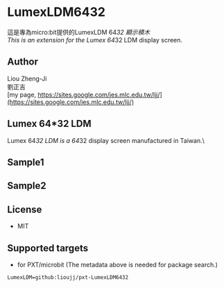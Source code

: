 # LumexLDM6432

這是專為micro:bit提供的LumexLDM 64*32 顯示積木\
This is an extension for the Lumex 64*32 LDM display screen.

## Author
Liou Zheng-Ji\
劉正吉\
[my page, https://sites.google.com/jes.mlc.edu.tw/ljj/](https://sites.google.com/jes.mlc.edu.tw/ljj/)

## Lumex 64*32 LDM
Lumex 64*32 LDM is a 64*32 display screen manufactured in Taiwan.\

## Sample1

## Sample2

## License

* MIT

## Supported targets

* for PXT/microbit
(The metadata above is needed for package search.)

```package
LumexLDM=github:lioujj/pxt-LumexLDM6432
```
